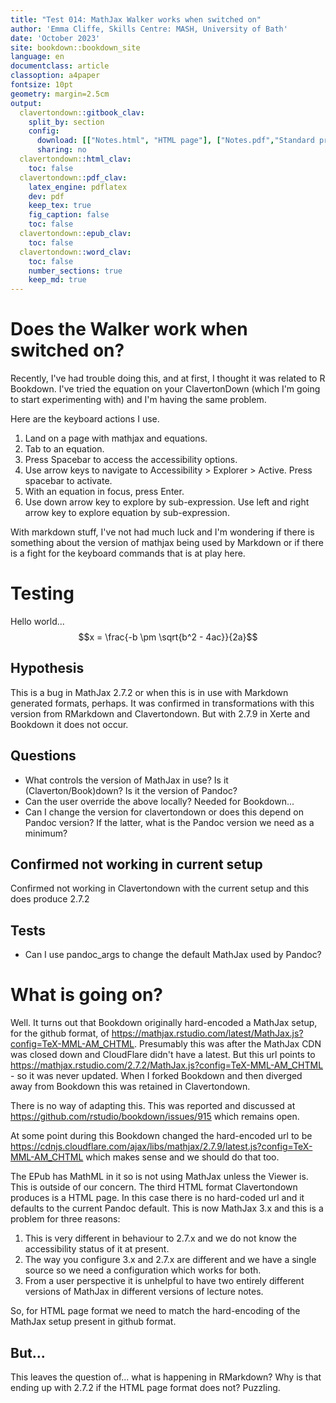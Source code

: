 ```yaml
---
title: "Test 014: MathJax Walker works when switched on"
author: 'Emma Cliffe, Skills Centre: MASH, University of Bath'
date: 'October 2023'
site: bookdown::bookdown_site
language: en
documentclass: article
classoption: a4paper
fontsize: 10pt
geometry: margin=2.5cm
output:
  clavertondown::gitbook_clav:
    split_by: section
    config:
      download: [["Notes.html", "HTML page"], ["Notes.pdf","Standard print PDF"], ["NotesClear.pdf","Clear print PDF"], ["NotesLarge.pdf","Large print PDF"], ["Notes.docx","Accessible Word document"], ["Notes.epub","Accessible EPub book" ]]
      sharing: no
  clavertondown::html_clav:
    toc: false
  clavertondown::pdf_clav:
    latex_engine: pdflatex
    dev: pdf
    keep_tex: true
    fig_caption: false
    toc: false
  clavertondown::epub_clav:
    toc: false
  clavertondown::word_clav:
    toc: false
    number_sections: true
    keep_md: true
---
```


# Does the Walker work when switched on?

Recently, I've had trouble doing this, and at first, I thought it was related to R Bookdown. I've tried the equation on your ClavertonDown (which I'm going to start experimenting with) and I'm having the same problem. 

Here are the keyboard actions I use.

1. Land on a page with mathjax and equations.
2. Tab to an equation.
3. Press Spacebar to access the accessibility options.
4. Use arrow keys to navigate to Accessibility > Explorer > Active. Press spacebar to activate.
5. With an equation in focus, press Enter.
6. Use down arrow key to explore by sub-expression. Use left and right arrow key to explore equation by sub-expression.

With markdown stuff, I've not had much luck and I'm wondering if there is something about the version of mathjax being used by Markdown or if there is a fight for the keyboard commands that is at play here.

# Testing

Hello world...
$$x = \frac{-b \pm \sqrt{b^2 - 4ac}}{2a}$$

## Hypothesis

This is a bug in MathJax 2.7.2 or when this is in use with Markdown generated formats, perhaps. It was confirmed in transformations with this version from RMarkdown and Clavertondown. But with 2.7.9 in Xerte and Bookdown it does not occur.

## Questions

* What controls the version of MathJax in use? Is it (Claverton/Book)down? Is it the version of Pandoc?
* Can the user override the above locally? Needed for Bookdown...
* Can I change the version for clavertondown or does this depend on Pandoc version? If the latter, what is the Pandoc version we need as a minimum?

## Confirmed not working in current setup

Confirmed not working in Clavertondown with the current setup and this does produce 2.7.2

## Tests

* Can I use pandoc_args to change the default MathJax used by Pandoc?


# What is going on?

Well. It turns out that Bookdown originally hard-encoded a MathJax setup, for the github format, of https://mathjax.rstudio.com/latest/MathJax.js?config=TeX-MML-AM_CHTML. Presumably this was after the MathJax CDN was closed down and CloudFlare didn't have a latest. But this url points to https://mathjax.rstudio.com/2.7.2/MathJax.js?config=TeX-MML-AM_CHTML - so it was never updated. When I forked Bookdown and then diverged away from Bookdown this was retained in Clavertondown.

There is no way of adapting this. This was reported and discussed at https://github.com/rstudio/bookdown/issues/915 which remains open.

At some point during this Bookdown changed the hard-encoded url to be https://cdnjs.cloudflare.com/ajax/libs/mathjax/2.7.9/latest.js?config=TeX-MML-AM_CHTML which makes sense and we should do that too.

The EPub has MathML in it so is not using MathJax unless the Viewer is. This is outside of our concern. The third HTML format Clavertondown produces is a HTML page. In this case there is no hard-coded url and it defaults to the current Pandoc default. This is now MathJax 3.x and this is a problem for three reasons:

1. This is very different in behaviour to 2.7.x and we do not know the accessibility status of it at present.
2. The way you configure 3.x and 2.7.x are different and we have a single source so we need a configuration which works for both.
3. From a user perspective it is unhelpful to have two entirely different versions of MathJax in different versions of lecture notes. 

So, for HTML page format we need to match the hard-encoding of the MathJax setup present in github format.

## But...

This leaves the question of... what is happening in RMarkdown? Why is that ending up with 2.7.2 if the HTML page format does not? Puzzling. 

<!--chapter:end:index.Rmd-->

